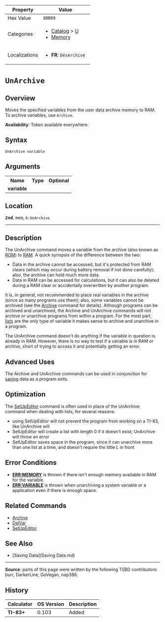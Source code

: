 | Property      | Value |
|---------------|-------|
| Hex Value     | `$BB69`|
| Categories    | <ul><li>[Catalog](<../categories/Catalog.md>) > [U](<../categories/Catalog.md#U>)</li><li>[Memory](<../categories/Memory.md>)</li></ul> |
| Localizations | <ul><li><b>FR</b>: `DésArchive `</li></ul> |

# `UnArchive `

## Overview
Moves the specified variables from the user data archive memory to RAM.
To archive variables, use `Archive`.


<b>Availability</b>: Token available everywhere.

## Syntax
`UnArchive variable`

## Arguments
<table>
<tr><th>Name</th><th>Type</th><th>Optional</th></tr>

<tr><td><b>variable</b></td><td></td><td></td></tr>

</table>

## Location
<tt><kbd><b>2nd</b></kbd></tt>, <kbd>mem</kbd>, `6:UnArchive`
<hr>

## Description

The UnArchive command moves a variable from the archive (also known as [ROM](glossary#R)) to [RAM](glossary#R). A quick synopsis of the difference between the two:

*   Data in the archive cannot be accessed, but it's protected from RAM clears (which may occur during battery removal if not done carefully); also, the archive can hold much more data.
*   Data in RAM can be accessed for calculations, but it can also be deleted during a RAM clear or accidentally overwritten by another program.

It is, in general, not recommended to place real variables in the archive (since so many programs use them); also, some variables cannot be archived (see the [Archive](Archive.md) command for details). Although programs can be archived and unarchived, the Archive and UnArchive commands will not archive or unarchive programs from within a program. For the most part, [lists](lists.md) are the only type of variable it makes sense to archive and unarchive in a program.

The UnArchive command doesn't do anything if the variable in question is already in RAM. However, there is no way to test if a variable is in RAM or archive, short of trying to access it and potentially getting an error.

## Advanced Uses

The Archive and UnArchive commands can be used in conjunction for [saving](saving.md) data as a program exits.

## Optimization

The [SetUpEditor](SetUpEditor.md) command is often used in place of the UnArchive command when dealing with lists, for several reasons:

*   using SetUpEditor will not prevent the program from working on a TI-83, like UnArchive will
*   SetUpEditor will create a list with length 0 if it doesn't exist; UnArchive will throw an error
*   SetUpEditor saves space in the program, since it can unarchive more than one list at a time, and doesn't require the little L in front

## Error Conditions

*   **[ERR:MEMORY](errors#memory)** is thrown if there isn't enough memory available in RAM for the variable.
*   **[ERR:VARIABLE](errors#variable)** is thrown when unarchiving a system variable or a application even if there is enough space.

## Related Commands

*   [Archive](Archive.md)
*   [DelVar](DelVar.md)
*   [SetUpEditor](SetUpEditor.md)

## See Also

*   [Saving Data](Saving Data.md)

* * *

**Source**: parts of this page were written by the following TI|BD contributors: burr, DarkerLine, GoVegan, nap386.

## History
| Calculator | OS Version | Description |
|------------|------------|-------------|
| <b>TI-83+</b> | 0.103 | Added |


